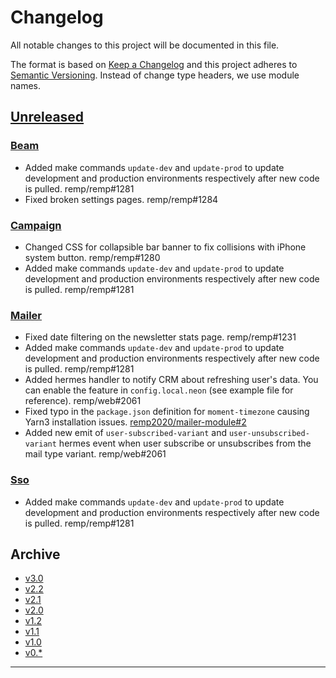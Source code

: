 # Changelog

All notable changes to this project will be documented in this file.

The format is based on [Keep a Changelog](http://keepachangelog.com/) and this project adheres to [Semantic Versioning](http://semver.org/). Instead of change type headers, we use module names.

## [Unreleased]

### [Beam]

- Added make commands `update-dev` and `update-prod` to update development and production environments respectively after new code is pulled. remp/remp#1281
- Fixed broken settings pages. remp/remp#1284

### [Campaign]

- Changed CSS for collapsible bar banner to fix collisions with iPhone system button. remp/remp#1280
- Added make commands `update-dev` and `update-prod` to update development and production environments respectively after new code is pulled. remp/remp#1281

### [Mailer]

- Fixed date filtering on the newsletter stats page. remp/remp#1231
- Added make commands `update-dev` and `update-prod` to update development and production environments respectively after new code is pulled. remp/remp#1281
- Added hermes handler to notify CRM about refreshing user's data. You can enable the feature in `config.local.neon` (see example file for reference). remp/web#2061
- Fixed typo in the `package.json` definition for `moment-timezone` causing Yarn3 installation issues. [remp2020/mailer-module#2](https://github.com/remp2020/mailer-module/pull/2) 
- Added new emit of `user-subscribed-variant` and `user-unsubscribed-variant` hermes event when user subscribe or unsubscribes from the mail type variant. remp/web#2061

### [Sso]

- Added make commands `update-dev` and `update-prod` to update development and production environments respectively after new code is pulled. remp/remp#1281

## Archive

- [v3.0](./changelogs/CHANGELOG-v3.0.md)
- [v2.2](./changelogs/CHANGELOG-v2.2.md)
- [v2.1](./changelogs/CHANGELOG-v2.1.md)
- [v2.0](./changelogs/CHANGELOG-v2.0.md)
- [v1.2](./changelogs/CHANGELOG-v1.2.md)
- [v1.1](./changelogs/CHANGELOG-v1.1.md)
- [v1.0](./changelogs/CHANGELOG-v1.0.md)
- [v0.*](./changelogs/CHANGELOG-v0.md)

---

[Beam]: https://github.com/remp2020/remp/tree/master/Beam
[Campaign]: https://github.com/remp2020/remp/tree/master/Campaign
[Mailer]: https://github.com/remp2020/remp/tree/master/Mailer
[Sso]: https://github.com/remp2020/remp/tree/master/Sso
[Segments]: https://github.com/remp2020/remp/tree/master/Beam/go/cmd/segments
[Tracker]: https://github.com/remp2020/remp/tree/master/Beam/go/cmd/tracker

[Unreleased]: https://github.com/remp2020/remp/compare/3.0.0...master

